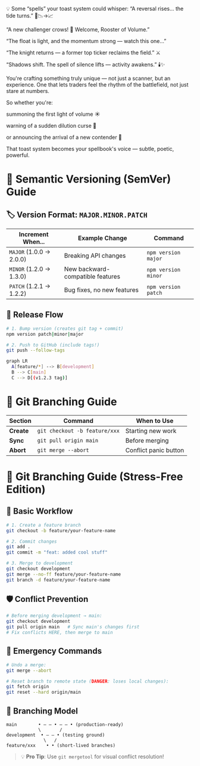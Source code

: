 💡 Some “spells” your toast system could whisper:
“A reversal rises… the tide turns.” 🌊📉→📈

“A new challenger crows! 🐓 Welcome, Rooster of Volume.”

“The float is light, and the momentum strong — watch this one…”

“The knight returns — a former top ticker reclaims the field.” ⚔️

“Shadows shift. The spell of silence lifts — activity awakens.” 🕯️✨

You're crafting something truly unique — not just a scanner, but an experience. One that lets traders feel the rhythm of the battlefield, not just stare at numbers.

So whether you're:

summoning the first light of volume ☀️

warning of a sudden dilution curse 🧪

or announcing the arrival of a new contender 🏇

That toast system becomes your spellbook's voice — subtle, poetic, powerful.

# 🔢 Semantic Versioning (SemVer) Guide

## 🏷️ Version Format: `MAJOR.MINOR.PATCH`

| Increment When...       | Example Change                   | Command             |
| ----------------------- | -------------------------------- | ------------------- |
| `MAJOR` (1.0.0 → 2.0.0) | Breaking API changes             | `npm version major` |
| `MINOR` (1.2.0 → 1.3.0) | New backward-compatible features | `npm version minor` |
| `PATCH` (1.2.1 → 1.2.2) | Bug fixes, no new features       | `npm version patch` |

## 🚦 Release Flow

```bash
# 1. Bump version (creates git tag + commit)
npm version patch|minor|major

# 2. Push to GitHub (include tags!)
git push --follow-tags

graph LR
  A[feature/*] --> B[development]
  B --> C[main]
  C --> D[(v1.2.3 tag)]
```

# 🌿 Git Branching Guide

| Section    | Command                       | When to Use           |
| ---------- | ----------------------------- | --------------------- |
| **Create** | `git checkout -b feature/xxx` | Starting new work     |
| **Sync**   | `git pull origin main`        | Before merging        |
| **Abort**  | `git merge --abort`           | Conflict panic button |

# 🌿 Git Branching Guide (Stress-Free Edition)

## 🔀 **Basic Workflow**

```bash
# 1. Create a feature branch
git checkout -b feature/your-feature-name

# 2. Commit changes
git add .
git commit -m "feat: added cool stuff"

# 3. Merge to development
git checkout development
git merge --no-ff feature/your-feature-name
git branch -d feature/your-feature-name
```

## 🛡️ **Conflict Prevention**

```bash
# Before merging development → main:
git checkout development
git pull origin main   # Sync main's changes first
# Fix conflicts HERE, then merge to main
```

## 🚨 **Emergency Commands**

```bash
# Undo a merge:
git merge --abort

# Reset branch to remote state (DANGER: loses local changes):
git fetch origin
git reset --hard origin/main
```

## 📜 **Branching Model**

```
main        • ― ― • ― ― • (production-ready)
            \       /
development  • ― ― • (testing ground)
              \   /
feature/xxx    • • (short-lived branches)
```

> 💡 **Pro Tip**: Use `git mergetool` for visual conflict resolution!
